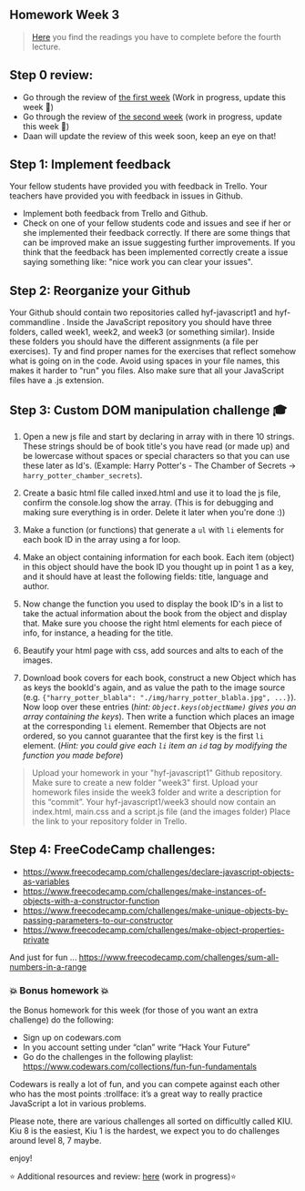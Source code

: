 ## Homework Week 3

>[Here](https://github.com/HackYourFuture/JavaScript/tree/master/Week3/README.md) you find the readings you have to complete before the fourth lecture.

## Step 0 review:
- Go through the review of [the first week](https://github.com/HackYourFuture/JavaScript/blob/master/Week1/REVIEW.md) (Work in progress, update this week :wrench:)
- Go through the review of [the second week](https://github.com/HackYourFuture/JavaScript/blob/master/Week2/REVIEW.md) (work in progress, update this week :nut_and_bolt:)
- Daan will update the review of this week soon, keep an eye on that!


## Step 1: Implement feedback

Your fellow students have provided you with feedback in Trello. Your teachers have provided you with feedback in issues in Github. 

- Implement both feedback from Trello and Github.
- Check on one of your fellow students code and issues and see if her or she implemented their feedback correctly. If there are some things that can be improved make an issue suggesting further improvements. If you think that the feedback has been implemented correctly create a issue saying something like: "nice work you can clear your issues".

## Step 2: Reorganize your Github 

Your Github should contain two repositories called hyf-javascript1 and hyf-commandline . Inside the JavaScript repository you should have three folders, called week1, week2, and week3 (or something similar). Inside these folders you should have the different assignments (a file per exercises). Ty and find proper names for the exercises that reflect somehow what is going on in the code. Avoid using spaces in your file names, this makes it harder to "run" you files. Also make sure that all your JavaScript files have a .js extension.

## Step 3: Custom DOM manipulation challenge :mortar_board:

1. Open a new js file and start by declaring in array with in there 10 strings. These strings should be of book title's you have read (or made up) and be lowercase without spaces or special characters so that you can use these later as Id's. (Example: Harry Potter's - The Chamber of Secrets -> `harry_potter_chamber_secrets`). 

2. Create a basic html file called inxed.html and use it to load the js file, confirm the console.log show the array. (This is for debugging and making sure everything is in order. Delete it later when you're done :))

3. Make a function (or functions) that generate a `ul` with `li` elements for each book ID in the array using a for loop. 

4. Make an object containing information for each book. Each item (object) in this object should have the book ID you thought up in point 1 as a key, and it should have at least the following fields: title, language and author. 

5. Now change the function you used to display the book ID's in a list to take the actual information about the book from the object and display that. Make sure you choose the right html elements for each piece of info, for instance, a heading for the title.

6. Beautify your html page with css, add sources and alts to each of the images.
 
7. Download book covers for each book, construct a new Object which has as keys the bookId's again, and as value the path to the image source (e.g. `{"harry_potter_blabla": "./img/harry_potter_blabla.jpg", ...}`). Now loop over these entries (_hint: `Object.keys(objectName)` gives you an array containing the keys_). Then write a function which places an image at the corresponding `li` element. Remember that Objects are not ordered, so you cannot guarantee that the first key is the first `li` element. (_Hint: you could give each `li` item an `id` tag by modifying the function you made before_)

>Upload your homework in your "hyf-javascript1" Github repository. Make sure to create a new folder "week3" first. 
Upload your homework files inside the week3 folder and write a description for this “commit”.
Your hyf-javascript1/week3 should now contain an index.html, main.css and a script.js file (and the images folder)
Place the link to your repository folder in Trello.

## Step 4: **FreeCodeCamp challenges:**

- https://www.freecodecamp.com/challenges/declare-javascript-objects-as-variables
- https://www.freecodecamp.com/challenges/make-instances-of-objects-with-a-constructor-function
- https://www.freecodecamp.com/challenges/make-unique-objects-by-passing-parameters-to-our-constructor
- https://www.freecodecamp.com/challenges/make-object-properties-private


And just for fun ... https://www.freecodecamp.com/challenges/sum-all-numbers-in-a-range

### :boom: Bonus homework :boom:
the Bonus homework for this week (for those of you want an extra challenge) do the following:

- Sign up on codewars.com
- In you account setting under “clan” write “Hack Your Future” 
- Go do the challenges in the following playlist: https://www.codewars.com/collections/fun-fun-fundamentals

Codewars is really a lot of fun, and you can compete against each other who has the most points :trollface:
it’s a great way to really practice JavaScript a lot in various problems.

Please note, there are various challenges all sorted on difficultly called KIU. Kiu 8 is the easiest, Kiu 1 is the hardest, we expect you to do challenges around level 8, 7 maybe.

enjoy!

:star: Additional resources and review: [here](https://github.com/HackYourFuture/JavaScript/tree/master/Week3/REVIEW.md) (work in progress):star:



